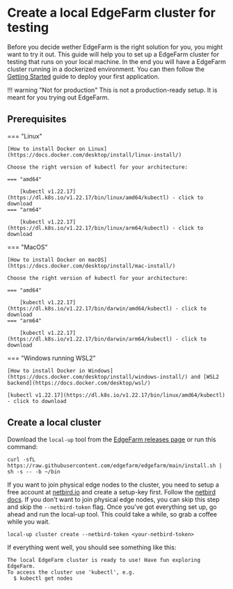# Create a local EdgeFarm cluster for testing

Before you decide wether EdgeFarm is the right solution for you, you might want to try it out. This guide will help you to set up a EdgeFarm cluster for testing that runs on your local machine.
In the end you will have a EdgeFarm cluster running in a dockerized environment. You can then follow the [Getting Started](../getting-started.md) guide to deploy your first application.

!!! warning "Not for production"
    This is not a production-ready setup. It is meant for you trying out EdgeFarm.

## Prerequisites

=== "Linux"

    [How to install Docker on Linux](https://docs.docker.com/desktop/install/linux-install/)

    Choose the right version of kubectl for your architecture:

    === "amd64"

        [kubectl v1.22.17](https://dl.k8s.io/v1.22.17/bin/linux/amd64/kubectl) - click to download
    === "arm64" 

        [kubectl v1.22.17](https://dl.k8s.io/v1.22.17/bin/linux/arm64/kubectl) - click to download

=== "MacOS"
    
    [How to install Docker on macOS](https://docs.docker.com/desktop/install/mac-install/)
    
    Choose the right version of kubectl for your architecture:

    === "amd64"

        [kubectl v1.22.17](https://dl.k8s.io/v1.22.17/bin/darwin/amd64/kubectl) - click to download
    === "arm64" 

        [kubectl v1.22.17](https://dl.k8s.io/v1.22.17/bin/darwin/arm64/kubectl) - click to download

=== "Windows running WSL2"

    [How to install Docker in Windows](https://docs.docker.com/desktop/install/windows-install/) and [WSL2 backend](https://docs.docker.com/desktop/wsl/)

    [kubectl v1.22.17](https://dl.k8s.io/v1.22.17/bin/linux/amd64/kubectl) - click to download

## Create a local cluster

Download the `local-up` tool from the [EdgeFarm releases page](https://github.com/edgefarm/edgefarm/releases) or run this command:

```console
curl -sfL https://raw.githubusercontent.com/edgefarm/edgefarm/main/install.sh | sh -s -- -b ~/bin
```

If you want to join physical edge nodes to the cluster, you need to setup a free account at [netbird.io](https://netbird.io) and create a setup-key first. Follow the [netbird docs](https://docs.netbird.io/how-to/register-machines-using-setup-keys). 
If you don't want to join physical edge nodes, you can skip this step and skip the `--netbird-token` flag.
Once you've got everything set up, go ahead and run the local-up tool. This could take a while, so grab a coffee while you wait. 

```console
local-up cluster create --netbird-token <your-netbird-token>
```

If everything went well, you should see something like this:

```{: .console .no-copy}
The local EdgeFarm cluster is ready to use! Have fun exploring EdgeFarm.
To access the cluster use 'kubectl', e.g.
  $ kubectl get nodes
```
